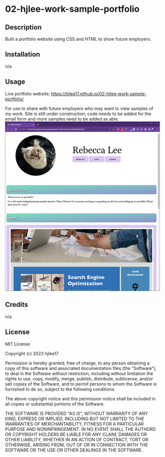# 02-hjlee-work-sample-portfolio

## Description

Built a portfolio website using CSS and HTML to show future employers. 


## Installation

n/a

## Usage

Live portfolio website; https://hjlee17.github.io/02-hjlee-work-sample-portfolio/

For use to share with future employers who may want to view samples of my work.
Site is still under construction; code needs to be added for the email form and more samples need to be added as able.
![Screenshot of current page](assets/images/02-portfolio-demo.png)


## Credits

n/a

## License

MIT License

Copyright (c) 2023 hjlee17

Permission is hereby granted, free of charge, to any person obtaining a copy
of this software and associated documentation files (the "Software"), to deal
in the Software without restriction, including without limitation the rights
to use, copy, modify, merge, publish, distribute, sublicense, and/or sell
copies of the Software, and to permit persons to whom the Software is
furnished to do so, subject to the following conditions:

The above copyright notice and this permission notice shall be included in all
copies or substantial portions of the Software.

THE SOFTWARE IS PROVIDED "AS IS", WITHOUT WARRANTY OF ANY KIND, EXPRESS OR
IMPLIED, INCLUDING BUT NOT LIMITED TO THE WARRANTIES OF MERCHANTABILITY,
FITNESS FOR A PARTICULAR PURPOSE AND NONINFRINGEMENT. IN NO EVENT SHALL THE
AUTHORS OR COPYRIGHT HOLDERS BE LIABLE FOR ANY CLAIM, DAMAGES OR OTHER
LIABILITY, WHETHER IN AN ACTION OF CONTRACT, TORT OR OTHERWISE, ARISING FROM,
OUT OF OR IN CONNECTION WITH THE SOFTWARE OR THE USE OR OTHER DEALINGS IN THE
SOFTWARE.